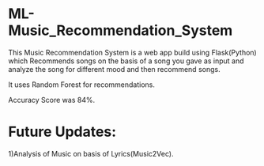 # ML-Music_Recommendation_System
This Music Recommendation System is a web app build using Flask(Python) which Recommends songs on the basis of a song you gave as input and analyze the song for different mood and then recommend songs.

It uses Random Forest for recommendations.

Accuracy Score was 84%.

# Future Updates:

1)Analysis of Music on basis of Lyrics(Music2Vec).
